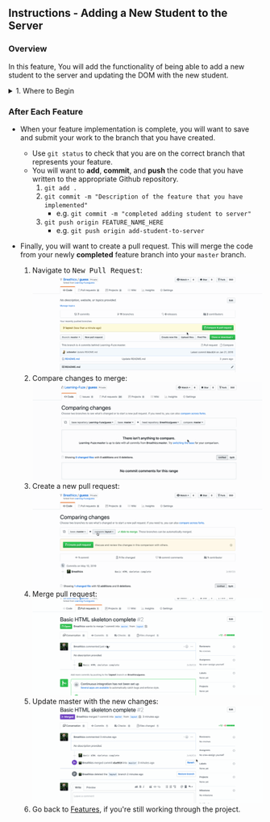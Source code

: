 Instructions - Adding a New Student to the Server
--

### Overview

In this feature, You will add the functionality of being able to add a new student to the server and updating the DOM with the new student.

<details>
<summary>1. Where to Begin</summary>

  - The Following will be completed in your SGT template class.
    - Note, you will have to modify your `handleAdd` method for new functionality
      - It will be used to call the method you are about to create:
      - It will require other changes for the upgraded functionality related to server integration
        - These changes must be completed after you can add students successfully to the server
    - Declare a new method that will be used to add a new student to the server
    - It takes the following parameters
      - studentName
      - studentCourse
      - studentGrade
    - It will send the following data to the server
      - Your api key
      - The student's name
      - The student's course
      - The student's grade
    - It will return the following from the server
      - A boolean on whether the server request was successful
      - An array of errors if any errors occurred during the request
      - The new database generated ID of the student you added
    - In the add student method:
      - Use an AJAX call to the Learning Fuze SGT API to add a new student to the server:
      - Build this method as you did the previous method
        - API configuration object information:
            - datatype:
              - Takes the string "json"
            - URL: `http://s-apis.learningfuze.com/sgt/create`
            - method: post
            - data:
              - This key will contain the object you are sending to the server
                - The object will have four keys:
                  - `"api_key"`
                  - `name`
                  - `course`
                  - `grade`
                - Make sure to assign the proper data to the proper key
            - success:
              - Callback function that will run if your api call is successful
              - Remember that success comes in two types
                - You contact the server and get the data you were requesting
                - You contact the server, but there is an error of some kind that prevents you from receiving what you requested
                - Always check the server response so that you know whether or not your request was truly successful or if you simply made contact with the server
            - error:
              - Callback function that is called when there is an error contacting the server
      - Once you receive confirmation that the student has been added to the server
        - Perform the following in your success callback
          - Call your data retrieval method from the previous Feature Set
      - Once you are able to add a student to the server, retrieve all students from the server, and Update the DOM with the new student
        - Congratulations! You are ready to move on to the next feature set!





</details>





### After Each Feature

- When your feature implementation is complete, you will want to save and submit your work to the branch that you have created.
  - Use `git status` to check that you are on the correct branch that represents your feature.
  - You will want to **add**, **commit**, and **push** the code that you have written to the appropriate Github repository.
    1. `git add .`
    2. `git commit -m "Description of the feature that you have implemented"`
       - e.g. `git commit -m "completed adding student to server"`
    3. `git push origin FEATURE_NAME_HERE`
       - e.g. `git push origin add-student-to-server`

- Finally, you will want to create a pull request. This will merge the code from your newly **completed** feature branch into your `master` branch.

  1. Navigate to <kbd>New Pull Request</kbd>:
  ![Navigate to pull requests](../post-feature/navigate-to-pull-request.gif)
  2. Compare changes to merge:
  ![Compare changes to merge](../post-feature/compare-changes.gif)
  3. Create a new pull request:
  ![Create new pull request](../post-feature/create-pull-request.gif)
  4. Merge pull request:
  ![Merge pull request](../post-feature/merge-pull-request.gif)
  5. Update master with the new changes:
  ![Update master](../post-feature/pull-new-changes.gif)
  6. Go back to [Features](../../README.md#features), if you're still working through the project.
